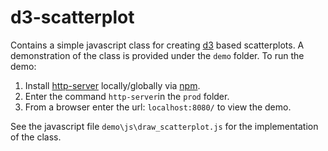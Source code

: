 # d3-scatterplot
Contains a simple javascript class for creating [d3](https://d3js.org/) based scatterplots.  A demonstration of the class is provided under the `demo` folder.  To run the demo:

1. Install [http-server](https://www.npmjs.com/package/http-server "http-server") locally/globally via [npm](https://www.npmjs.com/ "npm").
2. Enter the command `http-server`in the `prod` folder.
3. From a browser enter the url: `localhost:8080/` to view the demo.

See the javascript file `demo\js\draw_scatterplot.js` for the implementation of the class.
